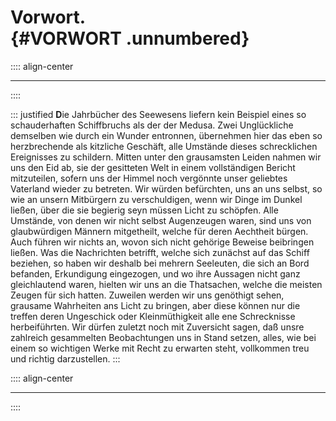 # Vorwort.<br /> {#VORWORT .unnumbered}

:::: align-center
****
::::

::: justified
**D**ie Jahrbücher des Seewesens liefern kein Beispiel eines so schauderhaften
Schiffbruchs als der der Medusa. Zwei Unglückliche demselben wie durch ein Wunder
entronnen, übernehmen hier das eben so herzbrechende als kitzliche Geschäft,
alle Umstände dieses schrecklichen Ereignisses zu schildern.
Mitten unter den grausamsten Leiden nahmen wir uns den Eid ab, sie der
gesitteten Welt in einem vollständigen Bericht mitzuteilen, sofern uns der Himmel
noch vergönnte unser geliebtes Vaterland wieder zu betreten. Wir würden befürchten,
uns an uns selbst, so wie an unsern Mitbürgern zu verschuldigen, wenn wir Dinge
im Dunkel ließen, über die sie begierig seyn müssen Licht zu schöpfen. Alle
Umstände, von denen wir nicht selbst Augenzeugen waren, sind uns von glaubwürdigen
Männern mitgetheilt, welche für deren Aechtheit bürgen. Auch führen wir nichts
an, wovon sich nicht gehörige Beweise beibringen ließen. Was die Nachrichten
betrifft, welche sich zunächst auf das Schiff beziehen, so haben wir deshalb bei
mehrern Seeleuten, die sich an Bord befanden, Erkundigung eingezogen, und wo ihre
Aussagen nicht ganz gleichlautend waren, hielten wir uns an die Thatsachen, welche
die meisten Zeugen für sich hatten. Zuweilen werden wir uns genöthigt sehen,
grausame Wahrheiten ans Licht zu bringen, aber diese können nur die treffen deren
Ungeschick oder Kleinmüthigkeit alle ene Schrecknisse herbeiführten. Wir dürfen
zuletzt noch mit Zuversicht sagen, daß unsre zahlreich gesammelten Beobachtungen
uns in Stand setzen, alles, wie bei einem so wichtigen Werke mit Recht zu erwarten
steht, vollkommen treu und richtig darzustellen.
:::

:::: align-center
****
::::
